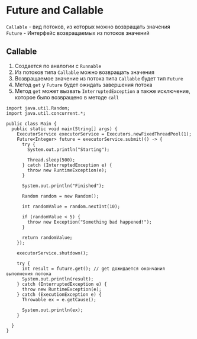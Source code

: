 # Future and Callable

`Callable` - вид потоков, из которых можно возвращать значения  
`Future` - Интерфейс возвращаемых из потоков значений

## Callable

1. Создается по аналогии с `Runnable`
2. Из потоков типа `Callable` можно возвращать значения
3. Возвращаемое значение из потока типа `Callable` будет тип `Future`
4. Метод `get` у `Future` будет ожидать завершения потока
5. Метод `get` может вызвать `InterruptedException` а также исключение, которое было возвращено в методе `call`

```
import java.util.Random;
import java.util.concurrent.*;

public class Main {
  public static void main(String[] args) {
    ExecutorService executorService = Executors.newFixedThreadPool(1);
    Future<Integer> future = executorService.submit(() -> {
      try {
        System.out.println("Starting");

        Thread.sleep(500);
      } catch (InterruptedException e) {
        throw new RuntimeException(e);
      }

      System.out.println("Finished");

      Random random = new Random();

      int randomValue = random.nextInt(10);

      if (randomValue < 5) {
        throw new Exception("Something bad happened!");
      }

      return randomValue;
    });

    executorService.shutdown();

    try {
      int result = future.get(); // get дожидается окончания выполнения потока
      System.out.println(result);
    } catch (InterruptedException e) {
      throw new RuntimeException(e);
    } catch (ExecutionException e) {
      Throwable ex = e.getCause();

      System.out.println(ex);
    }

  }
}
```